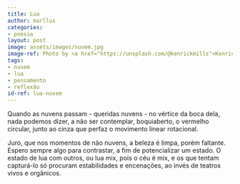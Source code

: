 ```yaml
---
title: Lua
author: marllus
categories:
- poesia
layout: post
image: assets/images/nuvem.jpg
image-ref: Photo by <a href="https://unsplash.com/@kenrickmills">Kenrick Mills </a>
tags:
- nuvem
- lua
- pensamento
- reflexão
id-ref: lua-nuvem
---
```


Quando as nuvens passam - queridas nuvens - no vértice da boca dela, nada podemos dizer, a não ser contemplar, boquiaberto, o vermelho circular, junto ao cinza que perfaz o movimento linear rotacional. 

Juro, que nos momentos de não nuvens, a beleza é limpa, porém faltante. Espero sempre algo para contrastar, a fim de potencializar um estado. O estado de lua com outros, ou lua mix, pois o céu é mix, e os que tentam capturá-lo só procuram estabilidades e encenações, ao invés de teatros vivos e orgânicos.